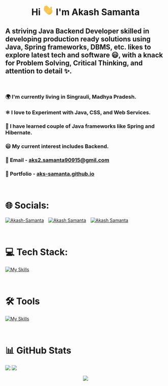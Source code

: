 <h1 align="center">Hi <img src="https://raw.githubusercontent.com/ABSphreak/ABSphreak/master/gifs/Hi.gif" width="35"> I'm Akash Samanta</h1>

## A striving Java Backend Developer skilled in developing production ready solutions using Java, Spring frameworks,  DBMS, etc. likes to explore latest tech and software 😃, with a knack for Problem Solving, Critical Thinking, and attention to detail ✨. 

<br/>

### 🌍 I'm currently living in Singrauli, Madhya Pradesh.
### ⚛️ I love to Experiment with Java, CSS, and Web Services.
### 🚀 I have learned couple of Java frameworks like Spring and Hibernate.
### 😃 My current interest includes Backend.
### 📧 Email - aks2.samanta90915@gmil.com
### 💼 Portfolio - [aks-samanta.github.io](https://aks-samanta.github.io/)

<br/>

# 🌐 Socials:
<p align="left">
<a href="https://linkedin.com/in/akash-samanta" target="_blank"><img align="center" src="https://raw.githubusercontent.com/rahuldkjain/github-profile-readme-generator/master/src/images/icons/Social/linked-in-alt.svg" alt="Akash-Samanta" height="50" width="60"  style="margin-right: 10px;"/></a>
<a href="https://www.hackerrank.com/aks2_samanta9091" target="_blank"><img align="center" src="https://raw.githubusercontent.com/rahuldkjain/github-profile-readme-generator/master/src/images/icons/Social/hackerrank.svg" alt="Akash Samanta" height="50" width="60" style="margin-right: 10px;"/></a>
<a href="https://leetcode.com/aks-samanta/" target="_blank"><img align="center" src="https://raw.githubusercontent.com/rahuldkjain/github-profile-readme-generator/master/src/images/icons/Social/leet-code.svg" alt="Akash Samanta" height="50" width="60" style="margin-right: 10px;"/></a>
  
</p>



<br/>

# 💻 Tech Stack:

[![My Skills](https://skillicons.dev/icons?i=js,html,css,java,mysql,spring,hibernate,netlify,maven)](https://skillicons.dev)


<br/>


# 🛠️ Tools
[![My Skills](https://skillicons.dev/icons?i=git,vscode,eclipse,github)](https://skillicons.dev)


<br/>

# 📊 GitHub Stats
![](https://github-readme-stats.vercel.app/api?username=aks-samanta&theme=react&hide_border=false&include_all_commits=true&count_private=false) ![](https://github-readme-streak-stats.herokuapp.com/?user=aks-samanta&theme=react&hide_border=false)<br/>


<div align= "center"> 
<img src = "https://github-readme-stats.vercel.app/api/top-langs/?username=aks-samanta&theme=react&hide_border=false&include_all_commits=true&count_private=false&layout=compact" />
</div>

